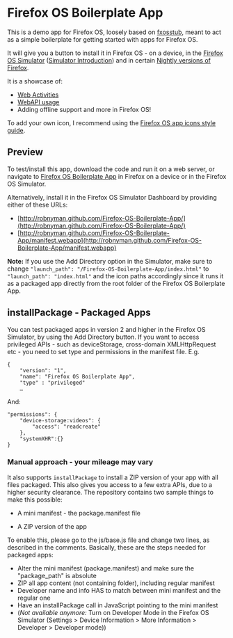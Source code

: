 # Firefox OS Boilerplate App

This is a demo app for Firefox OS, loosely based on [fxosstub](https://github.com/Jaxo/fxosstub), meant to act as a simple boilerplate for getting started with apps for Firefox OS.

It will give you a button to install it in Firefox OS - on a device, in the [Firefox OS Simulator](https://addons.mozilla.org/en-US/firefox/addon/firefox-os-simulator/) ([Simulator Introduction](https://hacks.mozilla.org/2012/12/firefox-os-simulator-1-0-is-here/)) and in certain [Nightly versions of Firefox](http://nightly.mozilla.org/).

It is a showcase of:

* [Web Activities](https://hacks.mozilla.org/2013/01/introducing-web-activities/)
* [WebAPI usage](https://hacks.mozilla.org/2013/02/using-webapis-to-make-the-web-layer-more-capable/)
* Adding offline support and more in Firefox OS!

To add your own icon, I recommend using the [Firefox OS app icons style guide](http://www.mozilla.org/en-US/styleguide/products/firefoxos/icons/).


## Preview

To test/install this app, download the code and run it on a web server, or navigate to [Firefox OS Boilerplate App](http://robnyman.github.com/Firefox-OS-Boilerplate-App/) in Firefox on a device or in the Firefox OS Simulator. 

Alternatively, install it in the Firefox OS Simulator Dashboard by providing either of these URLs:

* [http://robnyman.github.com/Firefox-OS-Boilerplate-App/](http://robnyman.github.com/Firefox-OS-Boilerplate-App/)
* [http://robnyman.github.com/Firefox-OS-Boilerplate-App/manifest.webapp](http://robnyman.github.com/Firefox-OS-Boilerplate-App/manifest.webapp)

**Note:** If you use the Add Directory option in the Simulator, make sure to change `"launch_path": "/Firefox-OS-Boilerplate-App/index.html"` to `"launch_path": "index.html"` and the icon paths accordingly since it runs it as a packaged app directly from the root folder of the Firefox OS Boilerplate App.


## installPackage - Packaged Apps

You can test packaged apps in version 2 and higher in the Firefox OS Simulator, by using the Add Directory button. If you want to access privileged APIs - such as deviceStorage, cross-domain XMLHttpRequest etc - you need to set type and permissions in the manifest file. E.g.

    {
        "version": "1",
        "name": "Firefox OS Boilerplate App",
        "type" : "privileged"
        …
    
And:
    
    "permissions": {
        "device-storage:videos": {
            "access": "readcreate"
        },
        "systemXHR":{}
    }



### Manual approach - your mileage may vary

It also supports `installPackage` to install a ZIP version of your app with all files packaged. This also gives you access to a few extra APIs, due to a higher security clearance.
The repository contains two sample things to make this possible:

* A mini manifest - the package.manifest file
- A ZIP version of the app


To enable this, please go to the js/base.js file and change two lines, as described in the comments.
Basically, these are the steps needed for packaged apps:

- Alter the mini manifest (package.manifest) and make sure the "package_path" is absolute
- ZIP all app content (not containing folder), including regular manifest
- Developer name and info HAS to match between mini manifest and the regular one
- Have an installPackage call in JavaScript pointing to the mini manifest
- (*Not available anymore:* Turn on Developer Mode in the Firefox OS Simulator (Settings > Device Information > More Information > Developer > Developer mode))